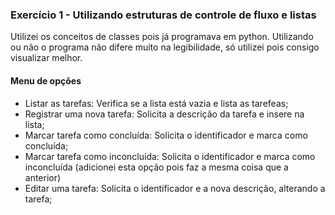 ### Exercício 1 - Utilizando estruturas de controle de fluxo e listas

Utilizei os conceitos de classes pois já programava em python. Utilizando ou não o programa não difere muito na legibilidade, só utilizei pois consigo visualizar melhor.

#### Menu de opções

- Listar as tarefas: Verifica se a lista está vazia e lista as tarefeas;
- Registrar uma nova tarefa: Solicita a descrição da tarefa e insere na lista;
- Marcar tarefa como concluída: Solicita o identificador e marca como concluída;
- Marcar tarefa como inconcluída: Solicita o identificador e marca como inconcluída (adicionei esta opção pois faz a mesma coisa que a anterior)
- Editar uma tarefa: Solicita o identificador e a nova descrição, alterando a tarefa;
